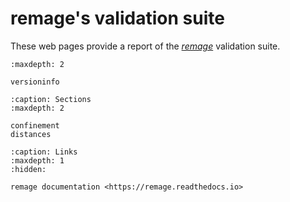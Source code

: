 # remage's validation suite

These web pages provide a report of the
[_remage_](https://remage.readthedocs.io) validation suite.

```{toctree}
:maxdepth: 2

versioninfo
```

```{toctree}
:caption: Sections
:maxdepth: 2

confinement
distances
```

```{toctree}
:caption: Links
:maxdepth: 1
:hidden:

remage documentation <https://remage.readthedocs.io>
```
